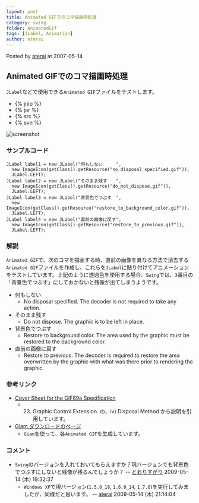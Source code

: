 ```yaml
---
layout: post
title: Animated GIFでのコマ描画時処理
category: swing
folder: AnimatedGif
tags: [JLabel, Animation]
author: aterai
---
```


Posted by [aterai](http://terai.xrea.jp/aterai.html) at 2007-05-14

## Animated GIFでのコマ描画時処理
`JLabel`などで使用できる`Animated GIF`ファイルをテストします。

- {% jnlp %}
- {% jar %}
- {% src %}
- {% svn %}

<!-- dummy comment line for breaking list -->

![screenshot](http://lh3.ggpht.com/_9Z4BYR88imo/TQTHnR-lE1I/AAAAAAAAARc/gDDOKXhD7hQ/s800/AnimatedGif.png)

### サンプルコード
<pre class="prettyprint"><code>JLabel label1 = new JLabel("何もしない　　　",
  new ImageIcon(getClass().getResource("no_disposal_specified.gif")),
  JLabel.LEFT);
JLabel label2 = new JLabel("そのまま残す　　",
  new ImageIcon(getClass().getResource("do_not_dispose.gif")),
  JLabel.LEFT);
JLabel label3 = new JLabel("背景色でつぶす　",
  new ImageIcon(getClass().getResource("restore_to_background_color.gif")),
  JLabel.LEFT);
JLabel label4 = new JLabel("直前の画像に戻す",
  new ImageIcon(getClass().getResource("restore_to_previous.gif")),
  JLabel.LEFT);
</code></pre>

### 解説
`Animated GIF`で、次のコマを描画する時、直前の画像を異なる方法で消去する`Animated GIF`ファイルを作成し、これらを`JLabel`に貼り付けてアニメーションをテストしています。上記のように透過色を使用する場合、`Swing`では、`3`番目の「背景色でつぶす」にしておかないと残像が出てしまうようです。

- 何もしない
    - No disposal specified. The decoder is not required to take any action.
- そのまま残す
    - Do not dispose. The graphic is to be left in place.
- 背景色でつぶす
    - Restore to background color. The area used by the graphic must be restored to the background color.
- 直前の画像に戻す
    - Restore to previous. The decoder is required to restore the area overwritten by the graphic with what was there prior to rendering the graphic.

<!-- dummy comment line for breaking list -->

### 参考リンク
- [Cover Sheet for the GIF89a Specification](http://www.w3.org/Graphics/GIF/spec-gif89a.txt)
    - 23. Graphic Control Extension. の、iv) Disposal Method から説明を引用しています。
- [Giam ダウンロードのページ](http://homepage3.nifty.com/furumizo/giamd.htm)
    - `Giam`を使って、各`Animated GIF`を生成しています。

<!-- dummy comment line for breaking list -->

### コメント
- `Swing`のバージョンを入れておいてもらえますか？現バージョンでも背景色でつぶすにしないと残像が残るんでしょうか？ -- [とおりすがり](http://terai.xrea.jp/とおりすがり.html) 2009-05-14 (木) 19:32:37
    - `Windows XP`で現バージョン(`1.5.0_18`, `1.6.0_14`, `1.7.0`)を実行してみましたが、同様だと思います。 -- [aterai](http://terai.xrea.jp/aterai.html) 2009-05-14 (木) 21:14:04

<!-- dummy comment line for breaking list -->

